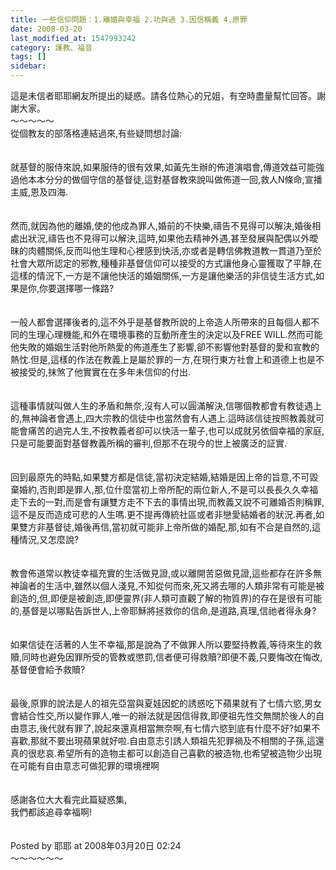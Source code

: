 ```yaml
---
title: 一些信仰問題：1.離婚與幸福 2.功與過 3.因信稱義 4.原罪
date: 2008-03-20
last_modified_at: 1547993242
category: 護教、福音
tags: []
sidebar: 
---
```


<p>這是未信者耶耶網友所提出的疑惑。請各位熱心的兄姐，有空時盡量幫忙回答。謝謝大家。<br/><!--more-->～～～～～<br/>從個教友的部落格連結過來,有些疑問想討論:<br/><br/><br/>就基督的服侍來說,如果服侍的很有效果,如黃先生辦的佈道演唱會,傳道效益可能強過他本本分分的做個守信的基督徒,這對基督教來說叫做佈道一回,救人N條命,宣播主威,恩及四海.<br/><br/><br/>然而,就因為他的離婚,使的他成為罪人,婚前的不快樂,禱告不見得可以解決,婚後相處出狀況,禱告也不見得可以解決,這時,如果他去精神外遇,甚至發展與配偶以外曖昧的肉體關係,反而叫他生理和心裡感到快活,亦或者是轉信佛教道教一貫道乃至於社會大眾所認定的邪教,種種非基督信仰可以接受的方式讓他身心靈獲取了平靜,在這樣的情況下,一方是不讓他快活的婚姻關係,一方是讓他樂活的非信徒生活方式,如果是你,你要選擇哪一條路?<br/><br/><br/>一般人都會選擇後者的,這不外乎是基督教所說的上帝造人所帶來的且每個人都不同的生理心理機能,和外在環境事務的互動所產生的決定以及FREE WILL.然而可能他失敗的婚姻生活對他所熱愛的佈道產生了影響,卻不影響他對基督的愛和宣教的熱忱.但是,這樣的作法在教義上是屬於罪的一方,在現行東方社會上和道德上也是不被接受的,抹煞了他實實在在多年未信仰的付出.<br/><br/><br/>這種事情就叫做人生的矛盾和無奈,沒有人可以圓滿解決,信哪個教都會有教徒遇上的,無神論者會遇上,四大宗教的信徒中也當然會有人遇上.這時該信徒按照教義就可能會痛苦的過完人生,不按教義者卻可以快活一輩子,也可以成就另依個幸福的家庭,只是可能要面對基督教義所稱的審判,但那不在現今的世上被廣泛的証實.<br/><br/><br/>回到最原先的時點,如果雙方都是信徒,當初決定結婚,結婚是因上帝的旨意,不可毀棄婚約,否則即是罪人,那,位什麼當初上帝所配的兩位新人,不是可以長長久久幸福走下去的一對,而是會有讓雙方走不下去的事情出現,而教義又說不可離婚否則稱罪,<br/>這不是反而造成可悲的人生嗎.更不提再傳統社區或者非戀愛結婚者的狀況.再者,如果雙方非基督徒,婚後再信,當初就可能非上帝所做的婚配,那,如有不合是自然的,這種情況,又怎麼說?<br/><br/><br/>教會佈道常以教徒幸福充實的生活做見證,或以離開苦惡做見證,這些都存在許多無神論者的生活中,雖然以個人淺見,不知從何而來,死又將去哪的人類非常有可能是被創造的,但,即便是被創造,即便靈界(非人類可直觀了解的物質界)的存在是很有可能的,基督是以哪點告訴世人,上帝耶穌將拯救你的信命,是道路,真理,信祂者得永身?<br/><br/><br/>如果信徒在活著的人生不幸福,那是說為了不做罪人所以要堅持教義,等待來生的救贖,同時也避免因罪所受的管教或懲罰,信者便可得救贖?即便不義,只要悔改在悔改,基督便會給予救贖?<br/><br/><br/>最後,原罪的說法是人的祖先亞當與夏娃因蛇的誘惑吃下蘋果就有了七情六慾,男女會結合性交,所以變作罪人,唯一的辦法就是因信得救,即便祖先性交無關於後人的自由意志,後代就有罪了,說起來還真相當無奈啊,有七情六慾到底有什麼不好?如果不喜歡,那就不要出現蘋果就好啦.自由意志引誘人類祖先犯罪禍及不相關的子孫,這還真的很悲哀.希望所有的造物主都可以創造自己喜歡的被造物,也希望被造物少出現在可能有自由意志可做犯罪的環境裡啊<br/><br/><br/>感謝各位大大看完此篇疑惑集,<br/>我們都該追尋幸福啊!<br/><br/><br/>Posted by 耶耶 at 2008年03月20日 02:24 <br/>～～～～～～<br/></p>